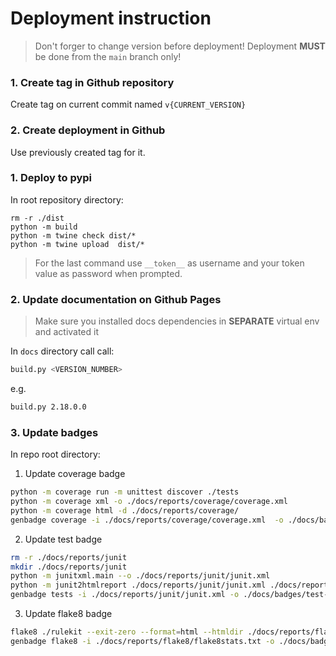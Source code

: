 # Deployment instruction

> Don't forger to change version before deployment!
> Deployment **MUST** be done from the `main` branch only!

### 1. Create tag in Github repository 
Create tag on current commit named `v{CURRENT_VERSION}`

### 2. Create deployment in Github
Use previously created tag for it.

### 1. Deploy to pypi
In root repository directory:
```
rm -r ./dist
python -m build
python -m twine check dist/*
python -m twine upload  dist/*
```
> For the last command use `__token__` as username and your token value as password when prompted.

### 2. Update documentation on Github Pages
> Make sure you installed docs dependencies in **SEPARATE** virtual env and activated it

In `docs` directory call call:

```bash
build.py <VERSION_NUMBER>
```
e.g. 
```bash
build.py 2.18.0.0
```

### 3. Update badges

In repo root directory:

1. Update coverage badge
```bash
python -m coverage run -m unittest discover ./tests 
python -m coverage xml -o ./docs/reports/coverage/coverage.xml  
python -m coverage html -d ./docs/reports/coverage/
genbadge coverage -i ./docs/reports/coverage/coverage.xml  -o ./docs/badges/coverage-badge.svg
```

2. Update test badge

```bash
rm -r ./docs/reports/junit
mkdir ./docs/reports/junit
python -m junitxml.main --o ./docs/reports/junit/junit.xml
python -m junit2htmlreport ./docs/reports/junit/junit.xml ./docs/reports/junit/report.html
genbadge tests -i ./docs/reports/junit/junit.xml -o ./docs/badges/test-badge.svg
```

3. Update flake8 badge

```bash
flake8 ./rulekit --exit-zero --format=html --htmldir ./docs/reports/flake8 --statistics --tee --output-file ./docs/reports/flake8/flake8stats.txt
genbadge flake8 -i ./docs/reports/flake8/flake8stats.txt -o ./docs/badges/flake8-badge.svg
```
